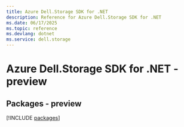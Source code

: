 ```yaml
---
title: Azure Dell.Storage SDK for .NET
description: Reference for Azure Dell.Storage SDK for .NET
ms.date: 06/17/2025
ms.topic: reference
ms.devlang: dotnet
ms.service: dell.storage
---
```

# Azure Dell.Storage SDK for .NET - preview
## Packages - preview
[!INCLUDE [packages](dell.storage-index.md)]